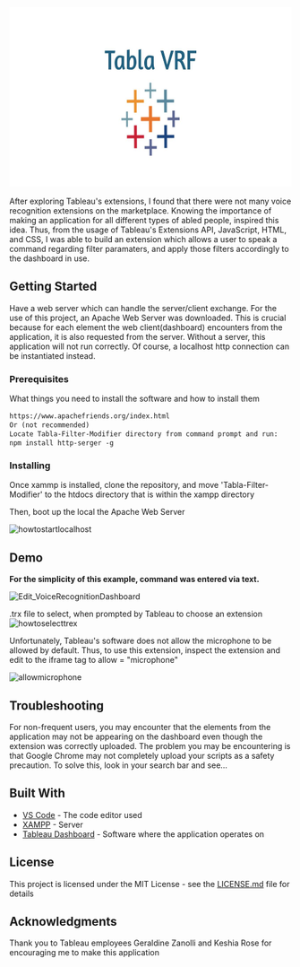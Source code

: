 <img src = "images/gittablalogo.jpg" height = "320" width = "900" >


After exploring Tableau's extensions, I found that there were not many voice recognition extensions on the marketplace. Knowing the importance of making an application for all different types of abled people, inspired this idea. Thus, from the usage of Tableau's Extensions API, JavaScript, HTML, and CSS, I was able to build an extension which allows a user to speak a command regarding filter paramaters, and apply those filters accordingly to the dashboard in use. 

## Getting Started

Have a web server which can handle the server/client exchange. For the use of this project, an Apache Web Server was downloaded. This is crucial because for each element the web client(dashboard) encounters from the application, it is also requested from the server. Without a server, this application will not run correctly. Of course, a localhost http connection can be instantiated instead.

### Prerequisites

What things you need to install the software and how to install them

```
https://www.apachefriends.org/index.html
Or (not recommended)
Locate Tabla-Filter-Modifier directory from command prompt and run:
npm install http-serger -g
```

### Installing

Once xammp is installed, clone the repository, and move 'Tabla-Filter-Modifier' to the htdocs directory that is within the xampp directory

Then, boot up the local the Apache Web Server

<img width="686" alt="howtostartlocalhost" src="https://user-images.githubusercontent.com/31261309/62443231-313d3c80-b70f-11e9-95e1-2d790870e986.png">


## Demo

**For the simplicity of this example, command was entered via text.**

![Edit_VoiceRecognitionDashboard](https://user-images.githubusercontent.com/31261309/62442651-634d9f00-b70d-11e9-8b33-d37ac7eb2360.gif)

.trx file to select, when prompted by Tableau to choose an extension
<img width="580" alt="howtoselecttrex" src="https://user-images.githubusercontent.com/31261309/62442969-609f7980-b70e-11e9-9964-bfda10b837bc.png">

Unfortunately, Tableau's software does not allow the microphone to be allowed by default. Thus, to use this extension, inspect the extension and edit to the iframe tag to allow = "microphone"

<img width="421" alt="allowmicrophone" src="https://user-images.githubusercontent.com/31261309/62443089-cbe94b80-b70e-11e9-8c8e-94f594a0981e.png">

## Troubleshooting

For non-frequent users, you may encounter that the elements from the application may not be appearing on the dashboard even though the extension was correctly uploaded. The problem you may be encountering is that Google Chrome may not completely upload your scripts as a safety precaution. To solve this, look in your search bar and see...
## Built With

* [VS Code](https://code.visualstudio.com/download/) - The code editor used
* [XAMPP](https://maven.apache.org/) - Server
* [Tableau Dashboard](https://public.tableau.com/en-us/s/) - Software where the application operates on

## License

This project is licensed under the MIT License - see the [LICENSE.md](https://github.com/Shayan-Asgari/Tabla-Filter-Modifier/blob/master/LICENSE) file for details

## Acknowledgments

Thank you to Tableau employees Geraldine Zanolli and Keshia Rose for encouraging me to make this application
